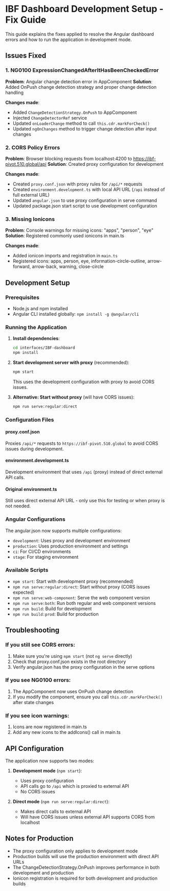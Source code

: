 # IBF Dashboard Development Setup - Fix Guide

This guide explains the fixes applied to resolve the Angular dashboard errors and how to run the application in development mode.

## Issues Fixed

### 1. NG0100 ExpressionChangedAfterItHasBeenCheckedError

**Problem**: Angular change detection error in AppComponent
**Solution**: Added OnPush change detection strategy and proper change detection handling

**Changes made**:

- Added `ChangeDetectionStrategy.OnPush` to AppComponent
- Injected `ChangeDetectorRef` service
- Updated `onLoaderChange` method to call `this.cdr.markForCheck()`
- Updated `ngOnChanges` method to trigger change detection after input changes

### 2. CORS Policy Errors

**Problem**: Browser blocking requests from localhost:4200 to https://ibf-pivot.510.global/api
**Solution**: Created proxy configuration for development

**Changes made**:

- Created `proxy.conf.json` with proxy rules for `/api/*` requests
- Created `environment.development.ts` with local API URL (`/api` instead of full external URL)
- Updated `angular.json` to use proxy configuration in serve command
- Updated package.json start script to use development configuration

### 3. Missing Ionicons

**Problem**: Console warnings for missing icons: "apps", "person", "eye"
**Solution**: Registered commonly used ionicons in main.ts

**Changes made**:

- Added ionicon imports and registration in `main.ts`
- Registered icons: apps, person, eye, information-circle-outline, arrow-forward, arrow-back, warning, close-circle

## Development Setup

### Prerequisites

- Node.js and npm installed
- Angular CLI installed globally: `npm install -g @angular/cli`

### Running the Application

1. **Install dependencies**:

   ```bash
   cd interfaces/IBF-dashboard
   npm install
   ```

2. **Start development server with proxy** (recommended):

   ```bash
   npm start
   ```

   This uses the development configuration with proxy to avoid CORS issues.

3. **Alternative: Start without proxy** (will have CORS issues):
   ```bash
   npm run serve:regular:direct
   ```

### Configuration Files

#### proxy.conf.json

Proxies `/api/*` requests to `https://ibf-pivot.510.global` to avoid CORS issues during development.

#### environment.development.ts

Development environment that uses `/api` (proxy) instead of direct external API calls.

#### Original environment.ts

Still uses direct external API URL - only use this for testing or when proxy is not needed.

### Angular Configurations

The angular.json now supports multiple configurations:

- `development`: Uses proxy and development environment
- `production`: Uses production environment and settings
- `ci`: For CI/CD environments
- `stage`: For staging environment

### Available Scripts

- `npm start`: Start with development proxy (recommended)
- `npm run serve:regular:direct`: Start without proxy (CORS issues expected)
- `npm run serve:web-component`: Serve the web component version
- `npm run serve:both`: Run both regular and web component versions
- `npm run build`: Build for development
- `npm run build:prod`: Build for production

## Troubleshooting

### If you still see CORS errors:

1. Make sure you're using `npm start` (not `ng serve` directly)
2. Check that proxy.conf.json exists in the root directory
3. Verify angular.json has the proxy configuration in the serve options

### If you see NG0100 errors:

1. The AppComponent now uses OnPush change detection
2. If you modify the component, ensure you call `this.cdr.markForCheck()` after state changes

### If you see icon warnings:

1. Icons are now registered in main.ts
2. Add any new icons to the addIcons() call in main.ts

## API Configuration

The application now supports two modes:

1. **Development mode** (`npm start`):
   - Uses proxy configuration
   - API calls go to `/api` which is proxied to external API
   - No CORS issues

2. **Direct mode** (`npm run serve:regular:direct`):
   - Makes direct calls to external API
   - Will have CORS issues unless external API supports CORS from localhost

## Notes for Production

- The proxy configuration only applies to development mode
- Production builds will use the production environment with direct API URLs
- The ChangeDetectionStrategy.OnPush improves performance in both development and production
- Ionicon registration is required for both development and production builds
